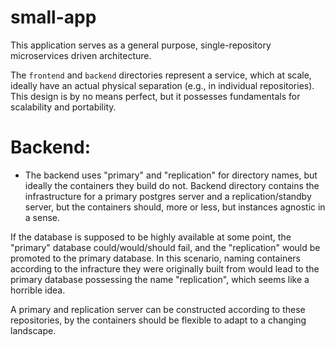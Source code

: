 # small-app
This application serves as a general purpose, single-repository microservices driven architecture.

The `frontend` and `backend` directories represent a service, which at scale, ideally have an actual physical separation (e.g., in individual repositories). This design is by no means perfect, but it possesses fundamentals for scalability and portability.

# Backend:
* The backend uses "primary" and "replication" for directory names, but ideally the containers they build do not. Backend directory contains the infrastructure for a primary postgres server and a replication/standby server, but the containers should, more or less, but instances agnostic in a sense.

If the database is supposed to be highly available at some point, the "primary" database could/would/should fail, and the "replication" would be promoted to the primary database. In this scenario, naming containers according to the infracture they were originally built from would lead to the primary database possessing the name "replication", which seems like a horrible idea.

A primary and replication server can be constructed according to these repositories, by the containers should be flexible to adapt to a changing landscape.